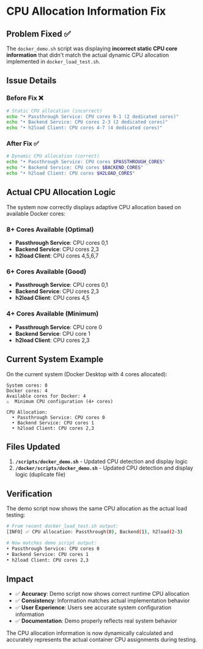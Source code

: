 # CPU Allocation Information Fix

## Problem Fixed ✅

The `docker_demo.sh` script was displaying **incorrect static CPU core information** that didn't match the actual dynamic CPU allocation implemented in `docker_load_test.sh`.

## Issue Details

### Before Fix ❌
```bash
# Static CPU allocation (incorrect)
echo "• Passthrough Service: CPU cores 0-1 (2 dedicated cores)"
echo "• Backend Service: CPU cores 2-3 (2 dedicated cores)"  
echo "• h2load Client: CPU cores 4-7 (4 dedicated cores)"
```

### After Fix ✅
```bash
# Dynamic CPU allocation (correct)
echo "• Passthrough Service: CPU cores $PASSTHROUGH_CORES"
echo "• Backend Service: CPU cores $BACKEND_CORES"  
echo "• h2load Client: CPU cores $H2LOAD_CORES"
```

## Actual CPU Allocation Logic

The system now correctly displays adaptive CPU allocation based on available Docker cores:

### 8+ Cores Available (Optimal)
- **Passthrough Service**: CPU cores 0,1
- **Backend Service**: CPU cores 2,3  
- **h2load Client**: CPU cores 4,5,6,7

### 6+ Cores Available (Good)
- **Passthrough Service**: CPU cores 0,1
- **Backend Service**: CPU cores 2,3
- **h2load Client**: CPU cores 4,5

### 4+ Cores Available (Minimum)
- **Passthrough Service**: CPU core 0
- **Backend Service**: CPU core 1
- **h2load Client**: CPU cores 2,3

## Current System Example

On the current system (Docker Desktop with 4 cores allocated):

```
System cores: 8
Docker cores: 4
Available cores for Docker: 4
⚠️  Minimum CPU configuration (4+ cores)

CPU Allocation:
  • Passthrough Service: CPU cores 0
  • Backend Service: CPU cores 1
  • h2load Client: CPU cores 2,3
```

## Files Updated

1. **`/scripts/docker_demo.sh`** - Updated CPU detection and display logic
2. **`/docker/scripts/docker_demo.sh`** - Updated CPU detection and display logic (duplicate file)

## Verification

The demo script now shows the same CPU allocation as the actual load testing:

```bash
# From recent docker_load_test.sh output:
[INFO] ✅ CPU allocation: Passthrough(0), Backend(1), h2load(2-3)

# Now matches demo script output:
• Passthrough Service: CPU cores 0
• Backend Service: CPU cores 1  
• h2load Client: CPU cores 2,3
```

## Impact

- ✅ **Accuracy**: Demo script now shows correct runtime CPU allocation
- ✅ **Consistency**: Information matches actual implementation behavior
- ✅ **User Experience**: Users see accurate system configuration information
- ✅ **Documentation**: Demo properly reflects real system behavior

The CPU allocation information is now dynamically calculated and accurately represents the actual container CPU assignments during testing.